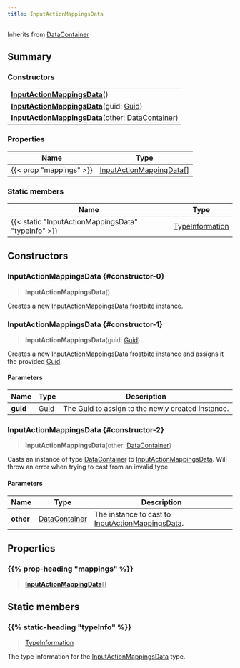 ```yaml
---
title: InputActionMappingsData
---
```


Inherits from 
[DataContainer](/vext/ref/shared/class/datacontainer)

## Summary
### Constructors
| |
| ----------- |
| **[InputActionMappingsData](#constructor-0)**() |
| **[InputActionMappingsData](#constructor-1)**(guid: [Guid](/vext/ref/shared/class/guid)) |
| **[InputActionMappingsData](#constructor-2)**(other: [DataContainer](/vext/ref/shared/class/datacontainer)) |

### Properties
| Name | Type |
| ---- | ---- |
| {{< prop "mappings" >}} | [InputActionMappingData](/vext/ref/fb/inputactionmappingdata)[] |

### Static members
| Name | Type |
| ---- | ---- |
| {{< static "InputActionMappingsData" "typeInfo" >}} | [TypeInformation](/vext/ref/shared/class/typeinformation) |

## Constructors
### InputActionMappingsData {#constructor-0}
> **InputActionMappingsData**()

Creates a new [InputActionMappingsData](/vext/ref/fb/inputactionmappingsdata) frostbite instance.

### InputActionMappingsData {#constructor-1}
> **InputActionMappingsData**(guid: [Guid](/vext/ref/shared/class/guid))

Creates a new [InputActionMappingsData](/vext/ref/fb/inputactionmappingsdata) frostbite instance and assigns it the provided [Guid](/vext/ref/shared/class/guid).

#### Parameters
| Name | Type | Description |
| ---- | ---- | ----------- |
| **guid** | [Guid](/vext/ref/shared/class/guid) | The [Guid](/vext/ref/shared/class/guid) to assign to the newly created instance. |

### InputActionMappingsData {#constructor-2}
> **InputActionMappingsData**(other: [DataContainer](/vext/ref/shared/class/datacontainer))

Casts an instance of type [DataContainer](/vext/ref/shared/class/datacontainer) to [InputActionMappingsData](/vext/ref/fb/inputactionmappingsdata). Will throw an error when trying to cast from an invalid type.

#### Parameters
| Name | Type | Description |
| ---- | ---- | ----------- |
| **other** | [DataContainer](/vext/ref/shared/class/datacontainer) | The instance to cast to [InputActionMappingsData](/vext/ref/fb/inputactionmappingsdata). |

## Properties
### {{% prop-heading "mappings" %}}
> **[InputActionMappingData](/vext/ref/fb/inputactionmappingdata)**[]

## Static members
### {{% static-heading "typeInfo" %}}
> [TypeInformation](/vext/ref/shared/class/typeinformation)

The type information for the [InputActionMappingsData](/vext/ref/fb/inputactionmappingsdata) type.

